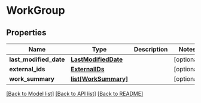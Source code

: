 # WorkGroup

## Properties
Name | Type | Description | Notes
------------ | ------------- | ------------- | -------------
**last_modified_date** | [**LastModifiedDate**](LastModifiedDate.md) |  | [optional] 
**external_ids** | [**ExternalIDs**](ExternalIDs.md) |  | [optional] 
**work_summary** | [**list[WorkSummary]**](WorkSummary.md) |  | [optional] 

[[Back to Model list]](../README.md#documentation-for-models) [[Back to API list]](../README.md#documentation-for-api-endpoints) [[Back to README]](../README.md)


